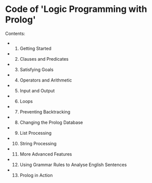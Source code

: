 # Code of 'Logic Programming with Prolog'

Contents:
- 1. Getting Started
- 2. Clauses and Predicates
- 3. Satisfying Goals
- 4. Operators and Arithmetic
- 5. Input and Output
- 6. Loops
- 7. Preventing Backtracking
- 8. Changing the Prolog Database
- 9. List Processing
- 10. String Processing
- 11. More Advanced Features
- 12. Using Grammar Rules to Analyse English Sentences
- 13. Prolog in Action
